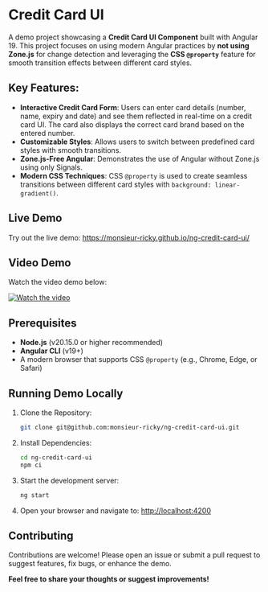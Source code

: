 # Credit Card UI

A demo project showcasing a **Credit Card UI Component** built with Angular 19. This project focuses on using modern Angular practices by **not using Zone.js** for change detection and leveraging the **CSS `@property`** feature for smooth transition effects between different card styles.

## Key Features:

- **Interactive Credit Card Form**: Users can enter card details (number, name, expiry and  date) and see them reflected in real-time on a credit card UI. The card also displays the correct card brand based on the entered number.
- **Customizable Styles**: Allows users to switch between predefined card styles with smooth transitions.
- **Zone.js-Free Angular**: Demonstrates the use of Angular without Zone.js using only Signals.
- **Modern CSS Techniques**: CSS `@property` is used to create seamless transitions between different card styles with `background: linear-gradient()`.

## Live Demo
Try out the live demo: https://monsieur-ricky.github.io/ng-credit-card-ui/

## Video Demo
Watch the video demo below:

[![Watch the video](https://img.youtube.com/vi/DlGMc5Xir5I/0.jpg)](https://www.youtube.com/watch?v=DlGMc5Xir5I)

## Prerequisites

- **Node.js** (v20.15.0 or higher recommended)
- **Angular CLI** (v19+)
- A modern browser that supports CSS `@property` (e.g., Chrome, Edge, or Safari)


## Running Demo Locally

1. Clone the Repository:
   ```bash
   git clone git@github.com:monsieur-ricky/ng-credit-card-ui.git
   ```

2. Install Dependencies:
   ```bash
   cd ng-credit-card-ui
   npm ci
   ```

3. Start the development server:
   ```bash
   ng start
   ```

4. Open your browser and navigate to: [http://localhost:4200](http://localhost:4200)


## Contributing
Contributions are welcome! Please open an issue or submit a pull request to suggest features, fix bugs, or enhance the demo.

**Feel free to share your thoughts or suggest improvements!**
